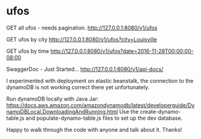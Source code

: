 # ufos

GET all ufos - needs pagination.
http://127.0.0.1:8080/v1/ufos

GET ufos by city
http://127.0.0.1:8080/v1/ufos?city=Louisville

GET ufos by time
http://127.0.0.1:8080/v1/ufos?date=2016-11-28T00:00:00-08:00

SwaggerDoc - Just Started...
http://127.0.0.1:8080/v1/api-docs/

I experimented with deployment on elastic beanstalk, the connection to the dynamoDB is not working correct there yet unfortunately.

Run dynamoDB locally with Java Jar: https://docs.aws.amazon.com/amazondynamodb/latest/developerguide/DynamoDBLocal.DownloadingAndRunning.html
Use the create-dynamo-table.js and populate-dynamo-table.js files to set up the dev database.

Happy to walk through the code with anyone and talk about it. Thanks!
